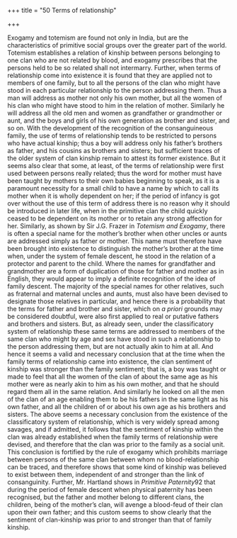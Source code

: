 +++
title = "50 Terms of relationship"

+++

Exogamy and totemism are found not only in India, but are the characteristics of primitive social groups over the greater part of the world. Totemism establishes a relation of kinship between persons belonging to one clan who are not related by blood, and exogamy prescribes that the persons held to be so related shall not intermarry. Further, when terms of relationship come into existence it is found that they are applied not to members of one family, but to all the persons of the clan who might have stood in each particular relationship to the person addressing them. Thus a man will address as mother not only his own mother, but all the women of his clan who might have stood to him in the relation of mother. Similarly he will address all the old men and women as grandfather or grandmother or aunt, and the boys and girls of his own generation as brother and sister, and so on. With the development of the recognition of the consanguineous family, the use of terms of relationship tends to be restricted to persons who have actual kinship; thus a boy will address only his father’s brothers as father, and his cousins as brothers and sisters; but sufficient traces of the older system of clan kinship remain to attest its former existence. But it seems also clear that some, at least, of the terms of relationship were first used between persons really related; thus the word for mother must have been taught by mothers to their own babies beginning to speak, as it is a paramount necessity for a small child to have a name by which to call its mother when it is wholly dependent on her; if the period of infancy is got over without the use of this term of address there is no reason why it should be introduced in later life, when in the primitive clan the child quickly ceased to be dependent on its mother or to retain any strong affection for her. Similarly, as shown by Sir J.G. Frazer in *Totemism and Exogamy*, there is often a special name for the mother’s brother when other uncles or aunts are addressed simply as father or mother. This name must therefore have been brought into existence to distinguish the mother’s brother at the time when, under the system of female descent, he stood in the relation of a protector and parent to the child. Where the names for grandfather and grandmother are a form of duplication of those for father and mother as in English, they would appear to imply a definite recognition of the idea of family descent. The majority of the special names for other relatives, such as fraternal and maternal uncles and aunts, must also have been devised to designate those relatives in particular, and hence there is a probability that the terms for father and brother and sister, which on *a priori* grounds may be considered doubtful, were also first applied to real or putative fathers and brothers and sisters. But, as already seen, under the classificatory system of relationship these same terms are addressed to members of the same clan who might by age and sex have stood in such a relationship to the person addressing them, but are not actually akin to him at all. And hence it seems a valid and necessary conclusion that at the time when the family terms of relationship came into existence, the clan sentiment of kinship was stronger than the family sentiment; that is, a boy was taught or made to feel that all the women of the clan of about the same age as his mother were as nearly akin to him as his own mother, and that he should regard them all in the same relation. And similarly he looked on all the men of the clan of an age enabling them to be his fathers in the same light as his own father, and all the children of or about his own age as his brothers and sisters. The above seems a necessary conclusion from the existence of the classificatory system of relationship, which is very widely spread among savages, and if admitted, it follows that the sentiment of kinship within the clan was already established when the family terms of relationship were devised, and therefore that the clan was prior to the family as a social unit. This conclusion is fortified by the rule of exogamy which prohibits marriage between persons of the same clan between whom no blood-relationship can be traced, and therefore shows that some kind of kinship was believed to exist between them, independent of and stronger than the link of consanguinity. Further, Mr. Hartland shows in *Primitive Paternity*92 that during the period of female descent when physical paternity has been recognised, but the father and mother belong to different clans, the children, being of the mother’s clan, will avenge a blood-feud of their clan upon their own father; and this custom seems to show clearly that the sentiment of clan-kinship was prior to and stronger than that of family kinship. 


